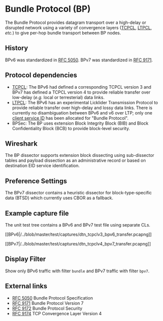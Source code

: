 # Bundle Protocol (BP)

The Bundle Protocol provides datagram transport over a high-delay or disrupted network using a variety of convergence layers ([TCPCL](/TCPCL), [LTPCL](/LTP), _etc._) to give per-hop bundle transport between BP nodes.

## History

BPv6 was standardized in [RFC 5050](https://www.ietf.org/rfc/rfc5050.html).
BPv7 was standardized in [RFC 9171](https://www.ietf.org/rfc/rfc9171.html).

## Protocol dependencies

  - [TCPCL](/TCPCL): The BPv6 had defined a corresponding TCPCL version 3 and BPv7 has defined a TCPCL version 4 to provide reliable transfer over low-delay (_e.g._ local or terresterial) data links.
  - [LTPCL](/LTP): The BPv6 has an experimental Licklider Transmission Protocol to provide reliable transfer over high-delay and lossy data links. There is currently no disambiguation between BPv6 and v6 over LTP; only one [client service ID](https://www.iana.org/assignments/ltp-parameters/ltp-parameters.xhtml#client-service-ids) has been allocated for "Bundle Protocol".
  - BPSec: The BP uses extension Block Integrity Block (BIB) and Block Confidentiality Block (BCB) to provide block-level security.

## Wireshark

The BP dissector supports extension block dissecting using sub-dissector tables and payload dissection as an administrative record or based on destination EID service identification.

## Preference Settings

The BPv7 dissector contains a heuristic dissector for block-type-specific data (BTSD) which currently uses CBOR as a fallback.

## Example capture file

The unit test tree contains a BPv6 and BPv7 test file using separate CLs. 

[[BPv6|/../blob/master/test/captures/dtn_tcpclv3_bpv6_transfer.pcapng]]

[[BPv7|/../blob/master/test/captures/dtn_tcpclv4_bpv7_transfer.pcapng]]


## Display Filter

Show only BPv6 traffic with filter `bundle` and BPv7 traffic with filter `bpv7`.

## External links

  - [RFC 5050](https://www.ietf.org/rfc/rfc5050.html) Bundle Protocol Specification
  - [RFC 9171](https://www.ietf.org/rfc/rfc9171.html) Bundle Protocol Version 7
  - [RFC 9172](https://www.ietf.org/rfc/rfc9172.html) Bundle Protocol Security
  - [RFC 9174](https://www.ietf.org/rfc/rfc9174.html) TCP Convergence Layer Version 4

